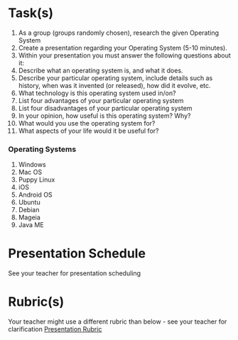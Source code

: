 # Task(s)

1. As a group (groups randomly chosen), research the given Operating System
2. Create a presentation regarding your Operating System (5-10 minutes).
3. Within your presentation you must answer the following questions about it:
  1. Describe what an operating system is, and what it does.
  2. Describe your particular operating system, include details such as history, when was it invented (or released), how did it evolve, etc.
  3. What technology is this operating system used in/on?
  4. List four advantages of your particular operating system
  5. List four disadvantages of your particular operating system
  6. In your opinion, how useful is this operating system? Why?
  7. What would you use the operating system for?
  8. What aspects of your life would it be useful for?

### Operating Systems
1. Windows
2. Mac OS 
3. Puppy Linux 
4. iOS
5. Android OS 
6. Ubuntu 
7. Debian
8. Mageia 
9. Java ME 

# Presentation Schedule
See your teacher for presentation scheduling

# Rubric(s)
Your teacher might use a different rubric than below - see your teacher for clarification
[Presentation Rubric](http://www.mrseidel.com/rubrics/Generic_Presentation_Rubric.pdf)
